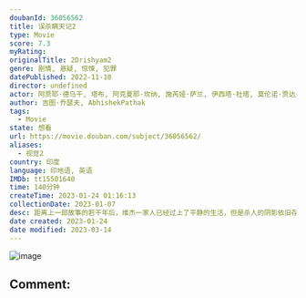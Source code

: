 ```yaml
---
doubanId: 36056562
title: 误杀瞒天记2
type: Movie
score: 7.3
myRating: 
originalTitle: 2Drishyam2
genre: 剧情, 悬疑, 惊悚, 犯罪
datePublished: 2022-11-18
director: undefined
actor: 阿贾耶·德乌干, 塔布, 阿克夏耶·坎纳, 施芮娅·萨兰, 伊西塔·杜塔, 莫伦诺·贾达夫, 拉贾特·卡普尔
author: 吉图·乔瑟夫, AbhishekPathak
tags:
  - Movie
state: 想看
url: https://movie.douban.com/subject/36056562/
aliases:
  - 视觉2
country: 印度
language: 印地语, 英语
IMDb: tt15501640
time: 140分钟
createTime: 2023-01-24 01:16:13
collectionDate: 2023-01-07
desc: 距离上一部故事的若干年后，维杰一家人已经过上了平静的生活，但是杀人的阴影依旧存在。本地警察局的新任局长对于这桩悬案重启了调查，维杰一家岌岌可危。这次，维杰能否再次守护住他的家人？
date created: 2023-01-24
date modified: 2023-03-14
---
```


![image](p2886115690.jpg)

Comment:
---
